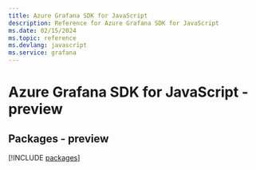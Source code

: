```yaml
---
title: Azure Grafana SDK for JavaScript
description: Reference for Azure Grafana SDK for JavaScript
ms.date: 02/15/2024
ms.topic: reference
ms.devlang: javascript
ms.service: grafana
---
```

# Azure Grafana SDK for JavaScript - preview
## Packages - preview
[!INCLUDE [packages](grafana-index.md)]